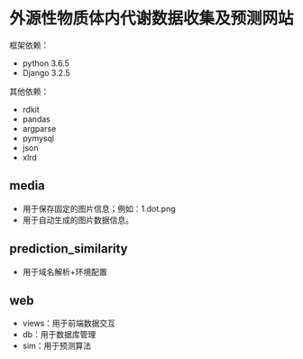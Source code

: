 # 外源性物质体内代谢数据收集及预测网站

框架依赖：
- python 3.6.5
- Django 3.2.5

其他依赖：
- rdkit
- pandas
- argparse
- pymysql
- json
- xlrd

## media 
- 用于保存固定的图片信息；例如：1.dot.png
- 用于自动生成的图片数据信息。

## prediction_similarity
- 用于域名解析+环境配置

## web
- views：用于前端数据交互
- db：用于数据库管理
- sim：用于预测算法
